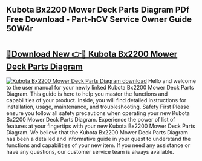 ## Kubota Bx2200 Mower Deck Parts Diagram PDf Free Download - Part-hCV Service Owner Guide 50W4r

# <h2><a href="http://dfmcs9c.blite.top/?on=Kubota+Bx2200+Mower+Deck+Parts+Diagram">🔗Download New 👉🔴 Kubota Bx2200 Mower Deck Parts Diagram</a></h2>

[![Kubota Bx2200 Mower Deck Parts Diagram download](https://i.imgur.com/lujVjoI.png)](http://dfmcs9c.blite.top/?on=Kubota+Bx2200+Mower+Deck+Parts+Diagram)
Hello and welcome to the user manual for your newly linked Kubota Bx2200 Mower Deck Parts Diagram. This guide is here to help you master the functions and capabilities of your product. Inside, you will find detailed instructions for installation, usage, maintenance, and troubleshooting. Safety First Please ensure you follow all safety precautions when operating your new Kubota Bx2200 Mower Deck Parts Diagram. Experience the power of list of features at your fingertips with your new Kubota Bx2200 Mower Deck Parts Diagram. We believe that the Kubota Bx2200 Mower Deck Parts Diagram has been a detailed and informative guide in your quest to understand the functions and capabilities of your new item. If you need any assistance or have any questions, our customer service team is always available.
